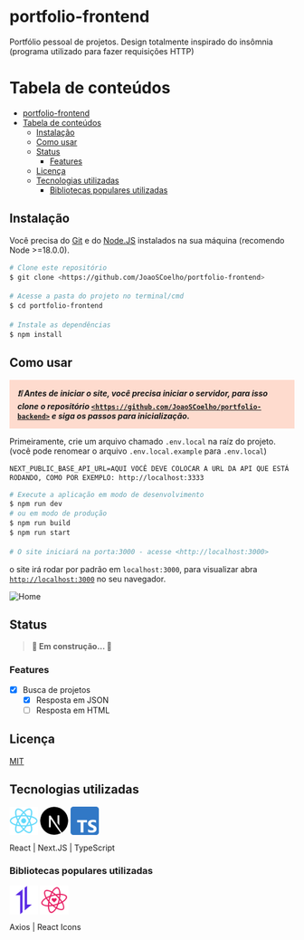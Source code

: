 # portfolio-frontend
Portfólio pessoal de projetos.
Design totalmente inspirado do insômnia (programa utilizado para fazer requisições HTTP)

Tabela de conteúdos
=
- [portfolio-frontend](#portfolio-frontend)
- [Tabela de conteúdos](#tabela-de-conteúdos)
  - [Instalação](#instalação)
  - [Como usar](#como-usar)
  - [Status](#status)
    - [Features](#features)
  - [Licença](#licença)
  - [Tecnologias utilizadas](#tecnologias-utilizadas)
    - [Bibliotecas populares utilizadas](#bibliotecas-populares-utilizadas)


## Instalação

Você precisa do [Git](https://git-scm.com) e do [Node.JS](https://nodejs.org/) instalados na sua máquina (recomendo Node >=18.0.0).

```bash
# Clone este repositório
$ git clone <https://github.com/JoaoSCoelho/portfolio-frontend>

# Acesse a pasta do projeto no terminal/cmd
$ cd portfolio-frontend

# Instale as dependências
$ npm install
```

## Como usar

<p style="background-color: #ff450030; padding: 1em; font-style: italic; font-weight: bold;">❗❕ Antes de iniciar o site, você precisa iniciar o servidor, para isso clone o repositório <a style="font-style: initial;" href="https://github.com/JoaoSCoelho/portfolio-backend"><code>&lt;https://github.com/JoaoSCoelho/portfolio-backend&gt;</code></a> e siga os passos para inicialização.</p>

Primeiramente, crie um arquivo chamado `.env.local` na raíz do projeto. (você pode renomear o arquivo `.env.local.example` para `.env.local`)

```env
NEXT_PUBLIC_BASE_API_URL=AQUI VOCÊ DEVE COLOCAR A URL DA API QUE ESTÁ RODANDO, COMO POR EXEMPLO: http://localhost:3333
```
```bash
# Execute a aplicação em modo de desenvolvimento
$ npm run dev
# ou em modo de produção
$ npm run build
$ npm run start

# O site iniciará na porta:3000 - acesse <http://localhost:3000>
```
o site irá rodar por padrão em `localhost:3000`, para visualizar abra [`http://localhost:3000`](http://localhost:3000) no seu navegador.

![Home](resources/usage-gif.gif)

## Status
> **🚧 Em construção... 🚧**

### Features

- [x] Busca de projetos
  - [x] Resposta em JSON
  - [ ] Resposta em HTML

## Licença

[MIT](https://choosealicense.com/licenses/mit/)

## Tecnologias utilizadas
<div style="display: inline-block">
  <img src="resources/react-icon.svg.png" style="width: 50px; height: 50px; object-fit: contain; vertical-align: middle;" title="React" alt="React logo">
  <img src="resources/nextjs-icon.svg" style="width: 50px; background-color: white; border-radius: 9999px; vertical-align: middle;" title="Next.JS" alt="Next.JS logo">
  <img src="resources/typescript-logo.svg.png" style="width: 50px; vertical-align: middle;" title="TypeScript" alt="TypeScript logo">
</div>


React | Next.JS | TypeScript

### Bibliotecas populares utilizadas
<div style="display: inline-block">
  <img src="resources/axios-logo.png" style="width: 50px; height: 50px; object-fit: contain; vertical-align: middle;" title="Axios" alt="Axios logo">
  <img src="resources/react-icons-logo.svg" style="width: 50px; height: 50px; object-fit: contain; vertical-align: middle;" title="React Icons" alt="React Icons logo">
</div>

Axios | React Icons

